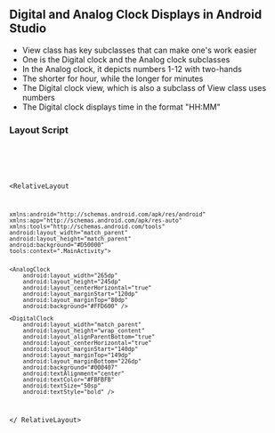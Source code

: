 ## Digital and Analog Clock Displays in Android Studio
- View class has key subclasses that can make one's work easier
- One is the Digital clock and the Analog clock subclasses
- In the Analog clock, it depicts numbers 1-12 with two-hands
- The shorter for hour, while the longer for minutes
- The Digital clock view, which is also a subclass of View class uses numbers
- The Digital clock displays time in the format "HH:MM"
### Layout Script

<code>
  <pre>
  
<RelativeLayout    
    
    
    xmlns:android="http://schemas.android.com/apk/res/android"
    xmlns:app="http://schemas.android.com/apk/res-auto"
    xmlns:tools="http://schemas.android.com/tools"
    android:layout_width="match_parent"
    android:layout_height="match_parent"
    android:background="#D50000"
    tools:context=".MainActivity">


    <AnalogClock
        android:layout_width="265dp"
        android:layout_height="245dp"
        android:layout_centerHorizontal="true"
        android:layout_marginStart="120dp"
        android:layout_marginTop="80dp"
        android:background="#FFD600" />

    <DigitalClock
        android:layout_width="match_parent"
        android:layout_height="wrap_content"
        android:layout_alignParentBottom="true"
        android:layout_centerHorizontal="true"
        android:layout_marginStart="140dp"
        android:layout_marginTop="149dp"
        android:layout_marginBottom="226dp"
        android:background="#000407"
        android:textAlignment="center"
        android:textColor="#FBFBFB"
        android:textSize="50sp"
        android:textStyle="bold" />


</ RelativeLayout>

</code>
</pre>
